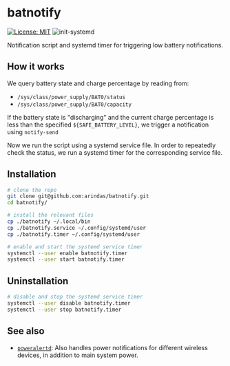 # batnotify
[![License: MIT](https://img.shields.io/badge/License-MIT-yellow.svg)](https://opensource.org/licenses/MIT)
![init-systemd](https://img.shields.io/badge/init-systemd-brightgreen)

Notification script and systemd timer for triggering low battery notifications.

## How it works
We query battery state and charge percentage by reading from:
- `/sys/class/power_supply/BAT0/status`
- `/sys/class/power_supply/BAT0/capacity`

If the battery state is "discharging" and the current charge percentage is less than the
specified `${SAFE_BATTERY_LEVEL}`, we trigger a notification using `notify-send`

Now we run the script using a systemd service file. In order to repeatedly check
the status, we run a systemd timer for the corresponding service file.

## Installation

```sh
# clone the repo
git clone git@github.com:arindas/batnotify.git
cd batnotify/

# install the relevant files
cp ./batnotify ~/.local/bin
cp ./batnotify.service ~/.config/systemd/user
cp ./batnotify.timer ~/.config/systemd/user

# enable and start the systemd service timer
systemctl --user enable batnotify.timer
systemctl --user start batnotify.timer
```

## Uninstallation
```sh
# disable and stop the systemd service timer
systemctl --user disable batnotify.timer
systemctl --user stop batnotify.timer
```

## See also
- [`poweralertd`](https://sr.ht/~kennylevinsen/poweralertd/): Also handles power notifications for different wireless devices, in addition to main system power.
